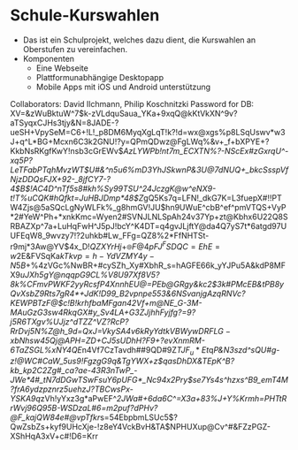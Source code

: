 # Schule-Kurswahlen

* Das ist ein Schulprojekt, welches dazu dient, die Kurswahlen an Oberstufen zu vereinfachen.
* Komponenten
    - Eine Webseite
    - Plattformunabhängige Desktopapp
    - Mobile Apps mit iOS und Android unterstützung

Collaborators: David Ilchmann, Philip Koschnitzki
Password for DB: XV=&zWuBktuW^7$k-zVLdquSaua_YKa+9xqQ@kKtVkXN^9v?aTSyqxCJHs3tjy&N=8JADE-?ueSH+VpySeM=C6+!L!_p8DM6MyqXgLqT!k?!d=wx@xgs%p8LSqUswv*w3J+q^L*BG+Mcxn6C3k2GNU!?y=QPmQDwz@FgLWq%&v+_f+bXPYE+?KkbNsRKgfKwY!nsb3cGrEWv$*AzLYWPb!nt7m_ECXTN%?-NScEx#zGxrqU^-xq5P$?LeTFabPTqh$MvzWT$U#&^n5u6%mD3YhJSkwnP&3U@7dNUQ+_bkcSsspVfNjzDDQsFJX+92-_8jfCY7-?4$B$!AC4D^nTf5s8#kh%Sy99TSU^24JczgK@w^eNX9-t!T%uCQK#hQfkt=JuHBJDmp*48$Z*gQ5Ks7q=LFN!_dkG7K=L3fuepX#!!PTW4Zjs@5aSQcLgNyWLFk%_g8hmGV!JU$hn9UWuE^cbB^ef^pmVTQS+VyP*2#YeW^Ph+*xnkKmc=Wyen2#SVNJLNLSpAh24v37Yp+zt@Kbhx6U22Q8SRBAZXp^7a+LuHqFwH^J5pJ!bcY^K4DT=q4gvJLjftY@da4Q7yS7t*6atgd97UUFEqW8_9wvzy7!?2uhkb#Lw_FFg=QZ8%2*FfNHTSt-r9mj*3Aw@YV$4x_D!$QZXYrHj+_^@F@4pFJ^FSDQC=EhE=w%@R=6QNCMpsfzphAzTbgpU@2jj4B8ZJ7_rh4PFa^+BSCdh4NpsFBx@%-!L&W?=ddh=SvTVyVuKaBD?44?j@&@b*XemuBdEC$2E&FVSqKa$kTkvp=h-YdVZMY4y-N5B%fJT3KvSbse_L_zzJu%qsw?nQUeY^H8feXX=JvCGJqAXJ-#deW95PQL2^nxEzQdccs+rCmmz?dkvM6Tf&%eWPR-zqUaEe=j@gsE8!VgNDZX*2TD_hAeDCY?c?WXg5cSMCrCG8sMCqm+#-4saGPXp^sMjK*HrH@XWNA@x-Mh2@vVRDk@%XBW2-rZyKS8sEaE6pSD62DjZuCt@Ev6fh9hdUswf@fCyK+tc3M@W#VfwyD-pKpnsZnq2EAnjSxrUX8edBbR6WLRk69mrE@pM#QgYL*3jj-$+%4zVGc%NwBR+#cySZh_Xy#XbhR_s=hAGFE66k_yYJPu5A&kdP8MFX9*uJXh5gY@*nqqpG9CL%V8U97Xf8V5?8k%CFmvPWKF2yyRcsfP4XnnhE*U@=PEb@GRgy&*kc2$3k#PMcEB&tPB8yQvXsbZ9Rts7gR4*+JdK!D99_B2vpnpe553&6NSvanjgAzqRNVc?KEWPBTzF@$c!B!krhfbaMFgan42Vf+m@NE_G-3M-MAuGzG3sw4RkqGX#y_Sv4LA+G3ZJjhhFyjfg?=9?j5R6TXgv%UJjz^dTZZ^VZ?RcP?RrDvj5N%Z@h_9d=QxJ=VkySA4v6kR$yYdtkVBWywDRFLG-xbNhsw45Qj@AP$H=ZD+CJ5sUDhH?F9+?evXnmRM-6*TaZSGL%xNY4QE*n4Vf7CzTavdh##9QD#9Z$TJF_u*Et%&5P3*=HVYM96GM^Yq_w&sGGP-HJWbyuZ^eQS3zgRZcXzRpqTy=gmrKaCPduqB@YFA&t3w#KW82G=Knu_D4+f56?5p9M7n$q*P&N3szd^sQU#g-z!@WC#CaW_5us9!FgzgG9q&TgYWX+z$qasDhDX&TEpK^B?kb_kp2C2Zg#_ca?ae-43R3nTwP_-JWe*4#_tN7dDGwTSwFsuY6pUFG*_Nc94x2Pry$se7Ys4s^hzxs^B9_emT4M?f$rA6ydzpznrz5uehzJ?TBCw%s%#ychh5we6=7wUK=8p!q*M_r7BDy=ap?KZQ?V+%s$sPx-YSKA9q*zVh!yYxz3g*aPwEF^*2JWa#+6da6C^=X3a+83%J+Y%Krmh=PHTtRrWvj96Q95B-WSDzaL#6=m2puf?dPHv?@F_kajQW84e#@vpTfkr*s=54EbpbmLSUc5$?QwZsbZs+kyf9UHcXje-!z8eY4VckBvH&TA$NPHUXup@Cv^#&FZzPGZ-XShHqA3xV+c#!D6=Krr
